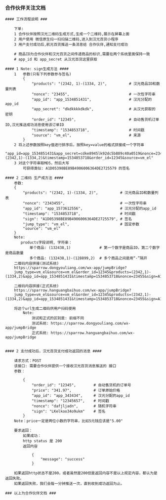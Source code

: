 ### 合作伙伴关注文档 ###
    #### 工作流程说明 ###

        下单:
        1 合作伙伴按照汉光二维码生成方式,生成一个二维码,展示在屏幕上面
        2 用户使用 微信原生扫一扫扫描二维码,进入到汉光百货小程序
        3 用户支付成功后,航光百货推送一条消息给 合作伙伴,通知支付成功

        # 商品ID为合作伙伴和汉光百货之间传递商品的标识,需要在两个系统里面保持一致
        # app_id 和 app_secret 从汉光百货这里获取

    #### 1 Note: sign生成方法 ####
        1   参数(只有下列参数参与签名)
            {
                "products": "(2342, 1)-(1334, 2)",          # 汉光商品ID和数量列表
                "nonce": "23455",                           # 一次性字符串
                "app_id": "app_1534851431",                 # 汉光分配的app_id
                "app_secret": "dkdkkkkdkdk",                # 从汉光获取的 密钥
                "order_id": "12345",                        # 自动售货机订单ID,汉光推送成功消息使用该订单ID
                "timestamp": "1534853718",                  # 时间戳
                "source": "vm_el",                          # 来源
            }
        2 将上述参数按照key值进行排序后，按照key=value的格式拼接成一个字符串
            "app_id=app_1534851431&app_secret=cdke8945lk92dc5b889c40a0519&nonce=23455&products=(2342,1)-(1334,2)&timestamp=1534853718&order_id=12345&source=vm_el"
        3 对这个字符串取MD5，然后大写
            可获得类似: A1D05398BE89B4906006364DE2725579 的签名

    #### 2 二维码 生产成方法 ####
        参数:
        {
            "products": "(2342, 1)-(1334, 2)",          # 汉光商品ID和数量列表
            "nonce": "2343455",                         # 一次性字符串
            "app_id": "app_1573612556",                 # 汉光分配的app_id
            "timestamp": "1534853718",                  # 时间戳
            "sign": "A1D05398BE89B4906006364DE2725579", # 签名
            "jump_type": "vm_el",                       # 固定参数
            "source": "vm_el"
        }
        Note:
           products字段说明, 字符串：
               单个商品: (132438,1)             # 第一个数字是商品ID，第二个数字是商品数量
               多个商品: (132438,1)-(128899,2)  # 多个商品之间是用“-”隔开
        二维码内容拼接(测试系统)
        https://sparrow.dongyouliang.com/wx-app/jumpBridge?
        jump_type=vm_el&source=vm_el&order_id=12345&products=(2342,1)-(1334,2)&app_id=app_1534851431&timestamp=1534853718&nonce=23455&sign=A1D05398BE89B4906006364DE2725579

        二维码内容拼接(正式系统)
        https://sparrow.hanguangbaihuo.com/wx-app/jumpBridge?
        jump_type=vm_el&source=vm_el&order_id=12345&products=(2342,1)-(1334,2)&app_id=app_1534851431&timestamp=1534853718&nonce=23455&sign=A1D05398BE89B4906006364DE2725579

        将这个url生成二维码供用户扫码使用
            Note:
                测试和正式的区别是: 前缀不同
                测试系统: https://sparrow.dongyouliang.com/wx-app/jumpBridge
                正式系统: https://sparrow.hanguangbaihuo.com/wx-app/jumpBridge


    #### 2 支付成功后，汉光百货支付成功返回的消息 ####

        请求方式：POST
        该接口: 需要合作伙伴提供一个接收汉光百货消息推送的 接口
        参数：

            {
                "order_id": "12345",        # 自动售货机的订单号
                "price": "341.97",          # 订单原始价格
                "app_id": "app_343434",     # 汉光分配的app_id
                "timestamp": "12345657",    # 时间戳
                "nonce": "dafjljadn",       # 随机字符串
                "sign": "LKelkoo34o9ukm"    # 签名
            }
        Note：price一定是两位小数的字符串，比如5元钱应该是"5.00"

        要求返回：
            如果成功：
            http status 是 200
            返回内容

                {
                    "message": "success"
                }

        如果返回http状态不是200，或者虽然是200但是返回内容不是以上规定内容，都认为是返回失败。
        如果返回失败，我们会每一分钟推送一次，直到收到成功返回为止。

    ### 以上为合作伙伴文档 ###
